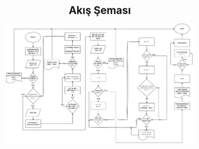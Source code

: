 <!DOCTYPE html>
<html lang="tr">
  <head>
    <meta charset="utf-8">
  </head>
  <body>
    <h1 style="text-align: center;">Akış Şeması</h1>
    <img src="flowchart/flowchart.jpg" alt="Projenin akış şeması" style="text-align: center;">
  </body>
</html>
